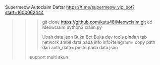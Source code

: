 Supermeow Autoclaim
Daftar https://t.me/supermeow_vip_bot?start=1600062444

>>> git clone https://github.com/kutu48/Meowclaim.git
>>> cd Meowclaim
>>> python3 claim.py
>>>
>>> Ubah data.json
>>> Buka Bot
>>> Buka dev tools
>>> pindah tab network
>>> ambil data pada info info?telegram=
>>> copy path dari auth_data=
>>> paste pada data.json
>>
>>support multi akun
